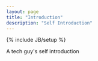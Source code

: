 ```yaml
---
layout: page
title: "Introduction"
description: "Self Introduction"
---
```

{% include JB/setup %}

A tech guy's self introduction
